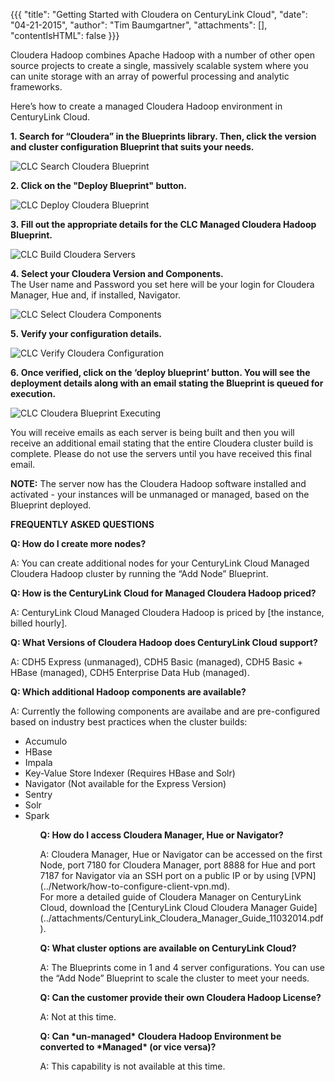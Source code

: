 {{{
  "title": "Getting Started with Cloudera on CenturyLink Cloud",
  "date": "04-21-2015",
  "author": "Tim Baumgartner",
  "attachments": [],
  "contentIsHTML": false
}}}

<p>Cloudera Hadoop combines Apache Hadoop with a number of other open source projects to create a single, massively scalable system where you can unite storage with an array of powerful processing and analytic frameworks.</p>
<p>Here’s how to create a managed Cloudera Hadoop environment in CenturyLink Cloud.</p>
<p><strong>1.&nbsp;Search for “Cloudera” in the Blueprints library. Then, click the version and cluster configuration Blueprint that suits your needs.</strong>
</p>
<p><img src="../images/Cloudera/Cloudera_Article_1.png" alt="CLC Search Cloudera Blueprint" />
</p>
<p><strong>2. Click on the "Deploy Blueprint" button.</strong>
</p>
<p><img src="../images/Cloudera/Cloudera_Article_2.png" alt="CLC Deploy Cloudera Blueprint" /></p>
<p><strong>3.&nbsp;Fill out the appropriate details for the CLC Managed Cloudera Hadoop Blueprint.</strong>
</p>
<p><img src="../images/Cloudera/Cloudera_Article_3.png" alt="CLC Build Cloudera Servers" />
</p>
<p><strong>4.&nbsp;Select your Cloudera Version and Components.</strong>
<br/>The User name and Password you set here will be your login for Cloudera Manager, Hue and, if installed, Navigator.
</p>
<p><img src="../images/Cloudera/Cloudera_Article_4.png" alt="CLC Select Cloudera Components" />
</p>
<p><strong>5.&nbsp;Verify your configuration details.</strong>
</p>
<p><img src="../images/Cloudera/Cloudera_Article_5.png" alt="CLC Verify Cloudera Configuration" />
</p>
<p><strong>6.&nbsp;Once verified, click on the ‘deploy blueprint’ button. You will see the deployment details along with an email stating the Blueprint is queued for execution.</strong>
</p>
<p><img src="../images/Cloudera/Cloudera_Article_6.png" alt="CLC Cloudera Blueprint Executing" /></p>
<p>You will receive emails as each server is being built and then you will receive an additional email stating that the entire Cloudera cluster build is complete. Please do not use the servers until you have received this final email.</p>
<p><strong>NOTE:</strong>&nbsp;The server now has the Cloudera Hadoop software installed and activated - your instances will be unmanaged or managed, based on the Blueprint deployed.</p>
<p><strong>FREQUENTLY ASKED QUESTIONS</strong>
</p>
<p><strong>Q: How do I create more nodes?</strong>
</p>
<p>A: You can create additional nodes for your CenturyLink Cloud Managed Cloudera Hadoop cluster by running the “Add Node” Blueprint.</p>
<p><strong>Q: How is the CenturyLink Cloud for Managed Cloudera Hadoop priced?</strong>
</p>
<p>A: CenturyLink Cloud Managed Cloudera Hadoop is priced by [the instance, billed hourly].</p>
<p><strong>Q: What Versions of Cloudera Hadoop does CenturyLink Cloud support?</strong>
</p>
<p>A: CDH5 Express (unmanaged), CDH5 Basic (managed), CDH5 Basic + HBase (managed), CDH5 Enterprise Data Hub (managed).</p>
<p><strong>Q: Which additional Hadoop components are available?</strong>
</p>
<p>A: Currently the following components are availabe and are pre-configured based on industry best practices when the cluster builds:
<ul>
 <li>Accumulo</li>
 <li>HBase</li>
 <li>Impala</li>
 <li>Key-Value Store Indexer (Requires HBase and Solr)</li>
 <li>Navigator (Not available for the Express Version)</li>
 <li>Sentry</li>
 <li>Solr</li>
 <li>Spark</li>
<ul/>
</p>
<p><strong>Q: How do I access Cloudera Manager, Hue or Navigator?</strong>
</p>
<p>A: Cloudera Manager, Hue or Navigator can be accessed on the first Node, port 7180 for Cloudera Manager, port 8888 for Hue and port 7187 for Navigator via an SSH port on a public IP or by using [VPN](../Network/how-to-configure-client-vpn.md).
<br>
For more a detailed guide of Cloudera Manager on CenturyLink Cloud, download the [CenturyLink Cloud Cloudera Manager Guide](../attachments/CenturyLink_Cloudera_Manager_Guide_11032014.pdf).
</p>
<p><strong>Q: What cluster options are available on CenturyLink Cloud?</strong>
</p>
<p>A: The Blueprints come in 1 and 4 server configurations. You can use the “Add Node” Blueprint to scale the cluster to meet your needs.</p>
<p><strong>Q: Can the customer provide their own Cloudera Hadoop License?</strong>
</p>
<p>A: Not at this time.
</p>
<p><strong>Q: Can *un-managed* Cloudera Hadoop Environment be converted to *Managed* (or vice versa)?</strong>
</p>
<p>A: This capability is not available at this time.</p>
